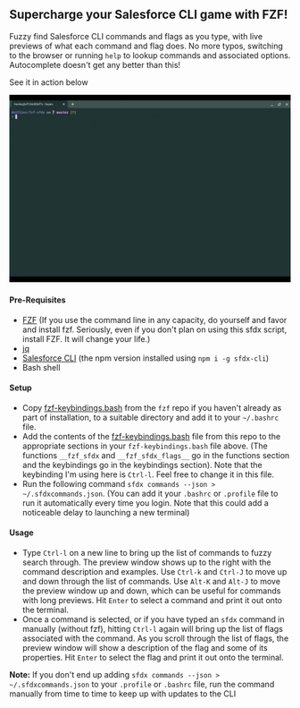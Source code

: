 ## Supercharge your Salesforce CLI game with FZF!

Fuzzy find Salesforce CLI commands and flags as you type, with live previews of what each command and flag does. No more typos, switching to the browser or running `help` to lookup commands and associated options. Autocomplete doesn't get any better than this!

See it in action below

![](./assets/recording.gif)

#### Pre-Requisites
- [FZF](https://github.com/junegunn/fzf)
(If you use the command line in any capacity, do yourself and favor and install fzf. Seriously, even if you don't plan 
on using this sfdx script, install FZF. It will change your life.)
- [jq](https://stedolan.github.io/jq/download/)
- [Salesforce CLI](https://developer.salesforce.com/tools/sfdxcli) (the npm version installed using `npm i -g sfdx-cli`)
- Bash shell

#### Setup
- Copy [fzf-keybindings.bash](https://github.com/junegunn/fzf/blob/master/shell/key-bindings.bash)  from the `fzf` repo
if you haven't already as part of installation, to a suitable directory and add it to your `~/.bashrc` file.
- Add the contents of the [fzf-keybindings.bash](./fzf-key-bindings.bash) file from this repo to the appropriate sections in your `fzf-keybindings.bash` file above. (The functions `__fzf_sfdx` and `__fzf_sfdx_flags__` go in the functions section and the 
keybindings go in the keybindings section). Note that the keybinding I'm using here is `Ctrl-l`. Feel free to change it in this file.
- Run the following command `sfdx commands --json > ~/.sfdxcommands.json`. (You can add it your `.bashrc` or `.profile`
file to run it automatically every time you login. Note that this could add a noticeable delay to launching a new terminal)

#### Usage
- Type `Ctrl-l` on a new line to bring up the list of commands to fuzzy search through. The preview window shows up to
the right with the command description and examples. Use `Ctrl-k` and `Ctrl-J` to move up and down through the list of commands. Use `Alt-K` and `Alt-J` to move the preview window up and down, which can be useful for commands with long previews. Hit `Enter` to select a command and print it out onto the terminal.
- Once a command is selected, or if you have typed an `sfdx` command in manually (without fzf), hitting `Ctrl-l` again will bring
up the list of flags associated with the command. As you scroll through the list of flags, the preview window will show a description of the flag and some of its properties. Hit `Enter` to select the flag and print it out onto the terminal.

**Note:** If you don't end up adding `sfdx commands --json > ~/.sfdxcommands.json` to your `.profile` or `.bashrc` file, run the 
command manually from time to time to keep up with updates to the CLI
